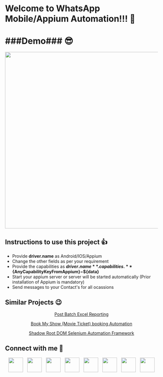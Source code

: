# Welcome to WhatsApp Mobile/Appium Automation!!! 🧐

# ###Demo### 😎

<p align="center">
<a href="https://youtu.be/PyWoN_5hb_o" target="_blank"><img align="center" src="http://sspart.org/wp-content/uploads/2019/12/Shadow-DOM.jpg" width="580"></a>
</p>

## Instructions to use this project 👍
- Provide **driver.name** as Android/IOS/Appium
- Change the other fields as per your requirement
- Provide the capabilities as **${driver.name}**.capabilities.**${AnyCapabilityKeyFromAppium}**=**${data}**
- Start your appium server or server will be started automatically (Prior installation of Appium is mandatory)
- Send messages to your Contact's for all ocassions 

## Similar Projects 😉
<p align="center">
<a href="https://github.com/sabhanam/excelReport" target="_blank">Post Batch Excel Reporting</a>
</p>

<p align="center">
<a href="https://github.com/sabhanam/bookmyshow" target="_blank">Book My Show (Movie Ticket) booking Automation</a>
</p>

<p align="center">
<a href="https://github.com/sabhanam/shadowDOM" target="_blank">Shadow Root DOM Selenium Automation Framework</a>
</p>


## Connect with me 🤝

<p align="center">
<a href="https://www.facebook.com/SSPART.ORG/" target="_blank"><img src="http://sspart.org/wp-content/uploads/2019/11/Facebook_Circle.png" width="48"></a><span style="padding-left:10px;"/>
<a href="https://www.instagram.com/sspart_org/" target="_blank"><img src="http://sspart.org/wp-content/uploads/2019/11/Instagram_Circle.png" width="48"></a><span style="padding-left:10px;"/>
<a href="mailto:contact@sspart.org" target="_blank"><img src="http://sspart.org/wp-content/uploads/2019/11/Mail_Circle.png" width="48"></a><span style="padding-left:10px;"/>
<a href="https://www.youtube.com/channel/UCyNXuAWqDjMIoSXj5I1NqaA" target="_blank"><img src="http://sspart.org/wp-content/uploads/2019/11/YouTube_Circle.png" width="48"></a><span style="padding-left:10px;"/>
<a href="https://wa.me/919515093965" target="_blank"><img src="http://sspart.org/wp-content/uploads/2019/11/WhatsApp_Circle.png" width="48"></a><span style="padding-left:10px;"/>
<a href="https://github.com/sabhanam" target="_blank"><img src="http://sspart.org/wp-content/uploads/2019/11/GitHub_Circle.png" width="48"></a><span style="padding-left:10px;"/>
<a href="http://sspart.org/" target="_blank"><img src="http://sspart.org/wp-content/uploads/2019/11/WebSite_Circle.png" width="48"></a><span style="padding-left:10px;"/>
<a href="https://www.linkedin.com/in/ram-sabhanam/" target="_blank"><img src="http://sspart.org/wp-content/uploads/2019/11/LinkedIn_Circle-e1574599074500.png" width="48"></a>
</p>